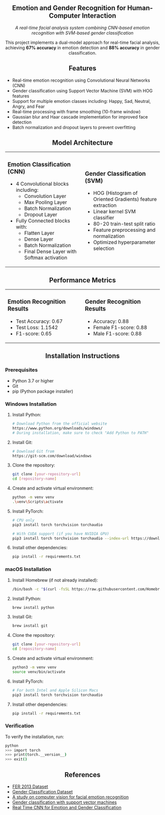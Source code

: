 <h2 align="center">Emotion and Gender Recognition for Human-Computer Interaction</h2>

<p align="center"><i>A real-time facial analysis system combining CNN-based emotion recognition with SVM-based gender classification</i></p>

<div align="center">This project implements a dual-model approach for real-time facial analysis, achieving <b>67% accuracy</b> in emotion detection and <b>88% accuracy</b> in gender classification.</div>

<h2 align="center">Features</h2>

- Real-time emotion recognition using Convolutional Neural Networks (CNN)
- Gender classification using Support Vector Machine (SVM) with HOG features
- Support for multiple emotion classes including: Happy, Sad, Neutral, Angry, and Fear
- Real-time processing with frame smoothing (10-frame window)
- Gaussian blur and Haar cascade implementation for improved face detection
- Batch normalization and dropout layers to prevent overfitting

<h2 align="center">Model Architecture</h2>

<table>
<tr>
<td width="50%">

### Emotion Classification (CNN)
- 4 Convolutional blocks including:
  - Convolution Layer
  - Max Pooling Layer
  - Batch Normalization
  - Dropout Layer
- Fully Connected blocks with:
  - Flatten Layer
  - Dense Layer
  - Batch Normalization
  - Final Dense Layer with Softmax activation

</td>
<td width="50%">

### Gender Classification (SVM)
- HOG (Histogram of Oriented Gradients) feature extraction
- Linear kernel SVM classifier
- 80-20 train-test split ratio
- Feature preprocessing and normalization
- Optimized hyperparameter selection

</td>
</tr>
</table>

<h2 align="center">Performance Metrics</h2>

<table>
<tr>
<td width="50%">

### Emotion Recognition Results
- Test Accuracy: 0.67
- Test Loss: 1.1542
- F1-score: 0.65

</td>
<td width="50%">

### Gender Recognition Results
- Accuracy: 0.88
- Female F1-score: 0.88
- Male F1-score: 0.88

</td>
</tr>
</table>

<h2 align="center">Installation Instructions</h2>

### Prerequisites
- Python 3.7 or higher
- Git
- pip (Python package installer)

### Windows Installation

1. Install Python:
   ```bash
   # Download Python from the official website
   https://www.python.org/downloads/windows/
   # During installation, make sure to check "Add Python to PATH"
   ```

2. Install Git:
   ```bash
   # Download Git from
   https://git-scm.com/download/windows
   ```

3. Clone the repository:
   ```bash
   git clone [your-repository-url]
   cd [repository-name]
   ```

4. Create and activate virtual environment:
   ```bash
   python -m venv venv
   .\venv\Scripts\activate
   ```

5. Install PyTorch:
   ```bash
   # CPU only
   pip3 install torch torchvision torchaudio
   
   # With CUDA support (if you have NVIDIA GPU)
   pip3 install torch torchvision torchaudio --index-url https://download.pytorch.org/whl/cu118
   ```

6. Install other dependencies:
   ```bash
   pip install -r requirements.txt
   ```

### macOS Installation

1. Install Homebrew (if not already installed):
   ```bash
   /bin/bash -c "$(curl -fsSL https://raw.githubusercontent.com/Homebrew/install/master/install.sh)"
   ```

2. Install Python:
   ```bash
   brew install python
   ```

3. Install Git:
   ```bash
   brew install git
   ```

4. Clone the repository:
   ```bash
   git clone [your-repository-url]
   cd [repository-name]
   ```

5. Create and activate virtual environment:
   ```bash
   python3 -m venv venv
   source venv/bin/activate
   ```

6. Install PyTorch:
   ```bash
   # For both Intel and Apple Silicon Macs
   pip3 install torch torchvision torchaudio
   ```

7. Install other dependencies:
   ```bash
   pip install -r requirements.txt
   ```

### Verification
To verify the installation, run:
```bash
python
>>> import torch
>>> print(torch.__version__)
>>> exit()
```

<h2 align="center">References</h2>

- [FER 2013 Dataset](https://www.kaggle.com/datasets/msambare/fer2013/data)
- [Gender Classification Dataset](https://www.kaggle.com/datasets/yasserhessein/gender-dataset)
- [A study on computer vision for facial emotion recognition](https://www.nature.com/articles/s41598-023-35446-4.pdf)
- [Gender classification with support vector machines](https://ieeexplore.ieee.org/document/840651)
- [Real Time CNN for Emotion and Gender Classification](https://github.com/oarriaga/face_classification/blob/master/report.pdf)
